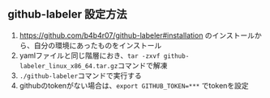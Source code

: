 ## github-labeler 設定方法

1. https://github.com/b4b4r07/github-labeler#installation のインストールから、自分の環境にあったものをインストール
2. yamlファイルと同じ階層におき、`tar -zxvf github-labeler_linux_x86_64.tar.gz`コマンドで解凍
3. `./github-labeler`コマンドで実行する
4. githubのtokenがない場合は、`export GITHUB_TOKEN=***` でtokenを設定
